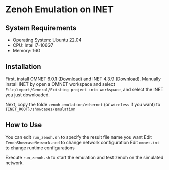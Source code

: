 # Zenoh Emulation on INET

## System Requirements
- Operating System: Ubuntu 22.04
- CPU: Intel i7-106G7
- Memory: 16G

## Installation

First, install OMNET 6.0.1 ([Download](https://omnetpp.org/download/)) and INET 4.3.9 ([Download](https://github.com/inet-framework/inet/releases/tag/v4.3.9)).
Manually install INET by open a OMNET workspace and select `File/import/General/Existing project into workspace`, and select the INET you just downloaded.

Next, copy the  folde  `zenoh-emulation/ethernet` (or `wireless` if you want) to `{INET_ROOT}/showcases/emulation`

## How to Use

You can edit `run_zenoh.sh` to specify the result file name you want 
Edit `ZenohShowcaseNetwork.ned` to change network configuration
Edit `omnet.ini` to change runtime configurations

Execute `run_zenoh.sh` to start the emulation and test zenoh on the simulated network.
